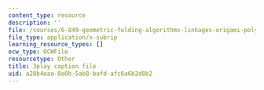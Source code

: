 ```yaml
---
content_type: resource
description: ''
file: /courses/6-849-geometric-folding-algorithms-linkages-origami-polyhedra-fall-2012/a28b4eaa8e0b5ab8bafdafc6a6b2d8b2_OcgtpQvrVs.vtt
file_type: application/x-subrip
learning_resource_types: []
ocw_type: OCWFile
resourcetype: Other
title: 3play caption file
uid: a28b4eaa-8e0b-5ab8-bafd-afc6a6b2d8b2
---
```

